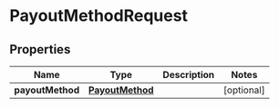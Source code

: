 
# PayoutMethodRequest

## Properties
Name | Type | Description | Notes
------------ | ------------- | ------------- | -------------
**payoutMethod** | [**PayoutMethod**](PayoutMethod.md) |  |  [optional]



